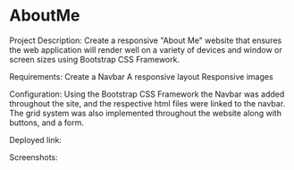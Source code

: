 # AboutMe

Project Description: 
Create a responsive "About Me" website that ensures the web application will render well on a variety of devices and window or screen sizes using Bootstrap CSS Framework. 

Requirements: 
Create a Navbar
A responsive layout
Responsive images

Configuration:
Using the Bootstrap CSS Framework the Navbar was added throughout the site, and the respective html files were linked to the navbar. The grid system was also implemented throughout the website along with buttons, and a form.


Deployed link:

Screenshots:


